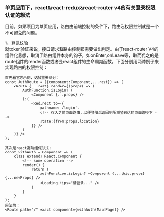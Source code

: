 ### 单页应用下，react&react-redux&react-router v4的有关登录权限认证的想法
目前，如果项目为单页应用，路由由前端控制的条件下，路由及权限控制就是一个不可避免的问题。  

1、登录校验  
就token验证来说，接口请求和路由控制都需要做出判定。由于react-router V4的组件化思想，取消了路由组件本身的钩子，如onEnter,onLeave等，取而代之的是route组件的render函数或者是react组件的生命周期函数。下面分别用两种例子来实现路由的权限控制：  

    首先看官方示例，选择重要部分：
    const AuthRoute = ({component:Component,...rest}) => (
        <Route {...rest} render={(props) => (
            AuthFunction.isLogin? (
                <Component {...props} />
            ):(
                <Redirect to={{
                    pathname:'/login',
                    <!-- 存入之前页面路由，以便登陆后返回到所期望到达的页面路径下 -->
                    state:{from:props.location} 
                }} />
            )
        )} />
    );

    其次是react高阶组件形式：
    const withAuth = Component => (
        class extends React.Component {
            <!-- some operation -->
            render() {
                return (
                    AuthFunction.isLogin? <Component {...this.props} {...newProps} />:
                    <Loading tips="请登录..." />
                )
            }
        }
    );
    用法为：
    <Route path="/" exact component={withAuth(MainPage)} />